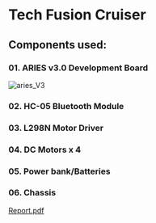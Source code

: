 # Tech Fusion Cruiser
## Components used: 
### 01. ARIES v3.0 Development Board

![aries_V3](https://images.mobilism.org/?di=R8PK)

### 02. HC-05 Bluetooth Module
### 03. L298N Motor Driver
### 04. DC Motors x 4
### 05. Power bank/Batteries
### 06. Chassis
[Report.pdf](https://github.com/user-attachments/files/15751054/cdac_tech_fusion_cruiser.pdf)

